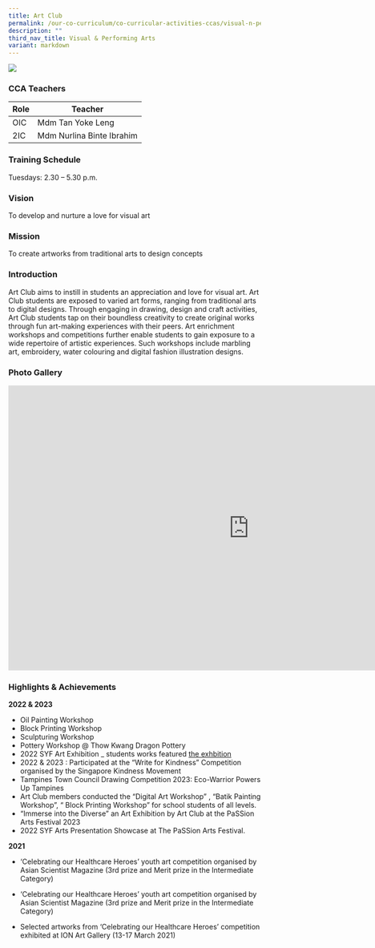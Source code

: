 ```yaml
---
title: Art Club
permalink: /our-co-curriculum/co-curricular-activities-ccas/visual-n-performing-arts/art-club/
description: ""
third_nav_title: Visual & Performing Arts
variant: markdown
---
```

![](/images/2023_art_05.jpg)

### CCA Teachers

| Role | Teacher |
|---|---|
| OIC | Mdm Tan Yoke Leng |
| 2IC | Mdm Nurlina Binte Ibrahim |

### Training Schedule
Tuesdays: 2.30 – 5.30 p.m.

### Vision
To develop and nurture a love for visual art

### Mission
To create artworks from traditional arts to design concepts



### Introduction
Art Club aims to instill in students an appreciation and love for visual art. Art Club students&nbsp;are exposed to varied art forms, ranging from traditional arts to digital designs. Through engaging in drawing, design and craft activities, Art Club students tap on their boundless creativity to create original works through fun art-making experiences with their peers. Art enrichment workshops and competitions further enable students to gain exposure to a wide repertoire of artistic experiences. Such workshops include marbling art, embroidery, water colouring and digital fashion illustration designs.

### Photo Gallery

<iframe allowfullscreen="true" height="569" width="960" frameborder="0" src="https://docs.google.com/presentation/d/e/2PACX-1vSxQB2C7j7OHEdZsckUSm3rw2Om9rJBYlIUitqCHmumSwPSkTilQ4H8I-_T8pWSOuuBwfwPBKFkQe3V/embed?start=true&amp;loop=true&amp;delayms=3000"></iframe>

### Highlights &amp; Achievements

**2022 &amp; 2023**
*   Oil Painting Workshop
*   Block Printing Workshop
*   Sculpturing Workshop
*   Pottery Workshop @ Thow Kwang Dragon Pottery
*   2022 SYF Art Exhibition \_ students works featured [the exhbition](https://www.notion.so/the-exhbition-42ec790b43224b8e9fe84d75f07d553f?pvs=21)
*   2022 &amp; 2023 : Participated at the “Write for Kindness” Competition organised by the Singapore Kindness Movement
*   Tampines Town Council Drawing Competition 2023: Eco-Warrior Powers Up Tampines
*   Art Club members conducted the “Digital Art Workshop” , “Batik Painting Workshop”, “ Block Printing Workshop” for school students of all levels.
*   “Immerse into the Diverse” an Art Exhibition by Art Club at the PaSSion Arts Festival 2023
*   2022 SYF Arts Presentation Showcase at The PaSSion Arts Festival.

**2021**

*   ‘Celebrating our Healthcare Heroes’ youth art competition organised by Asian Scientist Magazine (3rd prize and Merit prize in the Intermediate Category)
    
*   ‘Celebrating our Healthcare Heroes’ youth art competition organised by Asian Scientist Magazine (3rd prize and Merit prize in the Intermediate Category)
    
*   Selected artworks from ‘Celebrating our Healthcare Heroes’ competition exhibited at ION Art Gallery (13-17 March 2021)